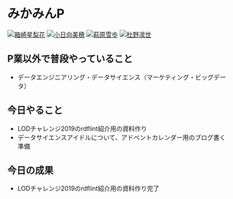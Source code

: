 # みかみんP

[![箱崎星梨花](https://img.shields.io/badge/hakozaki-serika-ed90ba)](https://sparql.crssnky.xyz/imasrdf/RDFs/detail/Hakozaki_Serika)
[![小日向美穂](https://img.shields.io/badge/kohinata-miho-C64796)](https://sparql.crssnky.xyz/imasrdf/RDFs/detail/Kohinata_Miho)
[![萩原雪歩](https://img.shields.io/badge/hagiwara-yukiho-D3DDE9)](https://sparql.crssnky.xyz/imasrdf/RDFs/detail/Hagiwara_Yukiho)
[![杜野凛世](https://img.shields.io/badge/morino-rinze-84C0EA)](https://sparql.crssnky.xyz/imasrdf/RDFs/detail/Morino_Rinze)

## P業以外で普段やっていること

- データエンジニアリング・データサイエンス（マーケティング・ビッグデータ）

## 今日やること

- LODチャレンジ2019のrdflint紹介用の資料作り
- データサイエンスアイドルについて、アドベントカレンダー用のブログ書く準備

## 今日の成果

- LODチャレンジ2019のrdflint紹介用の資料作り完了
